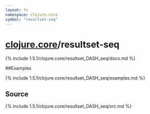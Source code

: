 ```yaml
---
layout: fn
namespace: clojure.core
symbol: "resultset-seq"
---
```


# [clojure.core](../)/resultset-seq

{% include 1.5.1/clojure.core/resultset_DASH_seq/docs.md %}

##Examples

{% include 1.5.1/clojure.core/resultset_DASH_seq/examples.md %}
## Source
{% include 1.5.1/clojure.core/resultset_DASH_seq/src.md %}

